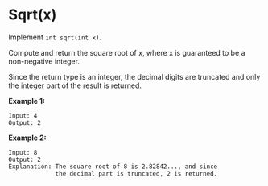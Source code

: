 # Sqrt(x)

Implement `int sqrt(int x)`.

Compute and return the square root of x, where x is guaranteed to be a non-negative integer.

Since the return type is an integer, the decimal digits are truncated and only the integer part of the result is returned.

__Example 1:__

```pseudo
Input: 4
Output: 2
```

__Example 2:__

```pseudo
Input: 8
Output: 2
Explanation: The square root of 8 is 2.82842..., and since
             the decimal part is truncated, 2 is returned.
```